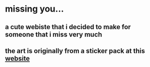 # missing you...
## a cute webiste that i decided to make for someone that i miss very much
## the art is originally from a sticker pack at this [website](https://store.line.me/stickershop/author/16797/en) 
